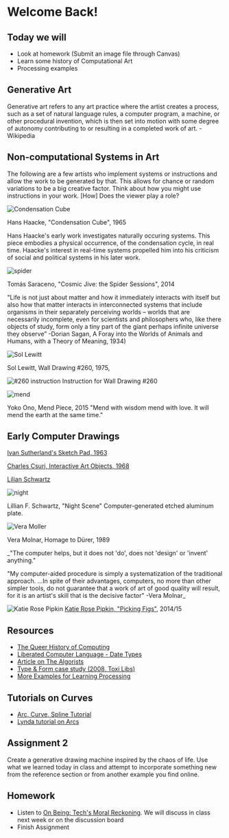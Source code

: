 # Welcome Back!

## Today we will
- Look at homework (Submit an image file through Canvas)
- Learn some history of Computational Art
- Processing examples

## Generative Art
Generative art refers to any art practice where the artist creates a process, such as a set of natural language rules, a computer program, a machine, or other procedural invention, which is then set into motion with some degree of autonomy contributing to or resulting in a completed work of art. -Wikipedia

## Non-computational Systems in Art
The following are a few artists who implement systems or instructions and allow the work to be generated by that. This allows for chance or random variations to be a big creative factor. Think about how you might use instructions in your work. [How] Does the viewer play a role?

![Condensation Cube](http://postwar.hausderkunst.de/uploads/artworks_images/_1024xAUTO_crop_center-center_95/Haacke_Condensation-Cube_MACBA_1500.jpg)

Hans Haacke, "Condensation Cube", 1965

Hans Haacke's early work investigates naturally occuring systems. This piece embodies a physical occurrence, of the condensation cycle, in real time. Haacke's interest in real-time systems propelled him into his criticism of social and political systems in his later work.

![spider](http://tomassaraceno.com/wp-content/media-library/14ITA_VillaCroce_00579-1-1920x1281.jpg)

Tomás Saraceno, "Cosmic Jive: the Spider Sessions", 2014

"Life is not just about matter and how it immediately interacts with itself but also how that matter interacts in interconnected systems that include organisms in their separately perceiving worlds – worlds that are necessarily incomplete, even for scientists and philosophers who, like there objects of study, form only a tiny part of the giant perhaps infinite universe they observe”
-Dorian Sagan, A Foray into the Worlds of Animals and Humans, with a Theory of Meaning, 1934)

![Sol Lewitt](https://www.moma.org/d/assets/W1siZiIsIjIwMTUvMTAvMTQvMXFrOWkybTlrNV8xOTExMC5qcGciXSxbInAiLCJjb252ZXJ0IiwiLXJlc2l6ZSAyMDAweDIwMDBcdTAwM2UiXV0/19110.jpg?sha=1705a71e0be4c1ba)

Sol Lewitt, Wall Drawing #260, 1975,

![#260 instruction](https://i.pinimg.com/736x/1d/d0/84/1dd0842e311cc7c62b1c9a0f1654bc26--wall-drawing-centre.jpg)
Instruction for Wall Drawing #260

![mend](http://4.bp.blogspot.com/-5qW62MJMJNg/T1rC40oH7rI/AAAAAAAAIQA/vHkzF6d8V2Q/s1600/yoko2.gif)

Yoko Ono, Mend Piece, 2015
"Mend with wisdom mend with love. It will mend the earth at the same time."

## Early Computer Drawings

[Ivan Sutherland's Sketch Pad, 1963](https://youtu.be/USyoT_Ha_bA)

[Charles Csuri, Interactive Art Objects, 1968](https://youtu.be/VT-Eyybajfo)

[Lilian Schwartz](https://vimeo.com/98960229)

![night](http://lillian.com/wp-content/uploads/2013/02/NIGHTscene.jpg)

Lillian F. Schwartz, "Night Scene" Computer-generated etched aluminum plate.

![Vera Moller](http://c300221.r21.cf1.rackcdn.com/hommage-vera-molnar-drer-2013-lange-1378943024_b.jpg)

Vera Molnar, Homage to Dürer, 1989

_"The computer helps, but it does not 'do', does not 'design' or 'invent' anything."

"My computer-aided procedure is simply a systematization of the traditional approach. ...In spite of their advantages, computers, no more than other simpler tools, do not guarantee that a work of art of good quality will result, for it is an artist's skill that is the decisive factor" -Vera Molnar_

![Katie Rose Pipkin](https://static1.squarespace.com/static/509137c0e4b08a6452e403e5/55a8671fe4b0671daf0378ea/55a86721e4b0fd7cb1a03bbb/1437099809968/cover_figss+copy.jpg?format=1500w)
[Katie Rose Pipkin, "Picking Figs"](http://katierosepipkin.com/picking-figs/), 2014/15

## Resources
- [The Queer History of Computing](http://rhizome.org/editorial/2013/feb/19/queer-computing-1/)
- [Liberated Computer Language - Date Types](http://r-s-g.org/LCL/)
- [Article on The Algorists](http://classic.rhizome.org/editorial/2012/jul/5/prosthetic-knowledge-picks-algorists/)
- [Type & Form case study (2008, Toxi Libs)](http://www.todayandtomorrow.net/2008/07/04/type-form/)
- [More Examples for Learning Processing](http://learningprocessing.com/examples/chp04/example-04-01-declaringvars)

## Tutorials on Curves
- [Arc, Curve, Spline Tutorial](https://processing.org/tutorials/curves/)
- [Lynda tutorial on Arcs](https://www.youtube.com/watch?v=PXeNdcNf4m4)

## Assignment 2
Create a generative drawing machine inspired by the chaos of life. Use what we learned today in class and attempt to incorporate something new from the reference section or from another example you find online.

## Homework
- Listen to [On Being: Tech's Moral Reckoning](https://onbeing.org/programs/anil-dash-techs-moral-reckoning-jan2017/). We will discuss in class next week or on the discussion board
- Finish Assignment
